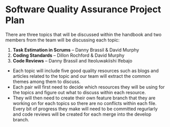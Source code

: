 # **Software Quality Assurance Project Plan**

There are three topics that will be discussed within the handbook and two members from the team will be discussing each topic: 
1. **Task Estimation in Scrums** – Danny Brassil & David Murphy
2. **Coding Standards** – Dillon Rochford & David Murphy
3. **Code Reviews** – Danny Brassil and Iteoluwakiishi Ifebajo

 - Each topic will include five good quality resources such as blogs and articles related to the topic and our team will extract the common themes among them to discuss.
- Each pair will first need to decide which resources they will be using for the topics and figure out what to discuss within each resource. 
- They will then need to create their own feature branch that they are working on for each topics so there are no conflicts within each file. Every bit of progress they make will need to be committed regurlarly and code reviews will be created for each merge into the develop branch. 
